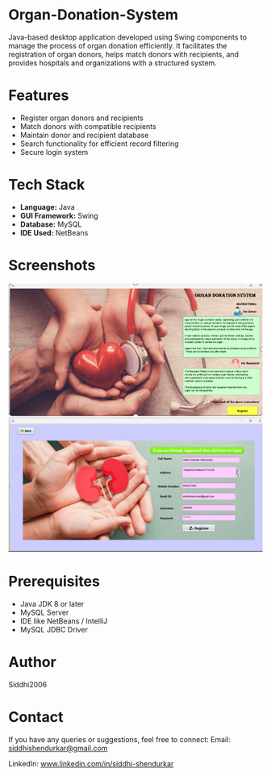 # Organ-Donation-System
Java-based desktop application developed using Swing components to manage the process of organ donation efficiently. It facilitates the registration of organ donors, helps match donors with recipients, and provides hospitals and organizations with a structured system.

# Features

- Register organ donors and recipients
- Match donors with compatible recipients
- Maintain donor and recipient database
- Search functionality for efficient record filtering
- Secure login system

# Tech Stack

- **Language:** Java  
- **GUI Framework:** Swing  
- **Database:** MySQL  
- **IDE Used:** NetBeans

# Screenshots

![Instructions Page](images/instructions-page.png)
![register](images/register.png)
# Prerequisites
- Java JDK 8 or later
- MySQL Server
- IDE like NetBeans / IntelliJ
- MySQL JDBC Driver

# Author 
Siddhi2006

# Contact
If you have any queries or suggestions, feel free to connect:
Email: siddhishendurkar@gmail.com

LinkedIn: www.linkedin.com/in/siddhi-shendurkar



